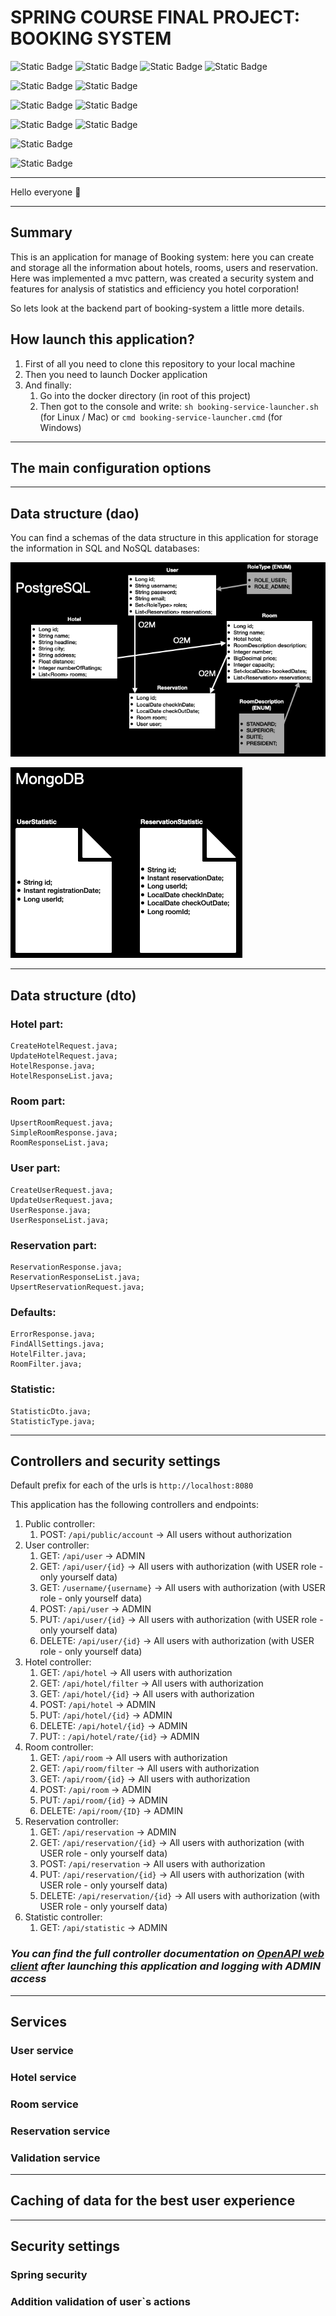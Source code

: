 # SPRING COURSE FINAL PROJECT: BOOKING SYSTEM

![Static Badge](https://img.shields.io/badge/Spring-data-green)
![Static Badge](https://img.shields.io/badge/Postre-SQL-blue)
![Static Badge](https://img.shields.io/badge/Mongo-DB-green)
![Static Badge](https://img.shields.io/badge/Map-Struct-red)

![Static Badge](https://img.shields.io/badge/Docker-compose-red)
![Static Badge](https://img.shields.io/badge/Docker-builder-red)

![Static Badge](https://img.shields.io/badge/Spring-Validation-green)
![Static Badge](https://img.shields.io/badge/Sping-Security-green)

![Static Badge](https://img.shields.io/badge/Kafka-7.3.3-orange)
![Static Badge](https://img.shields.io/badge/Zookeeper-7.4.3-orange)

![Static Badge](https://img.shields.io/badge/Open-API-green)

![Static Badge](https://img.shields.io/badge/Test-Containers-blue)

___

Hello everyone :wave:
___

## Summary

This is an application for manage of Booking system: here you can create and storage all the information about hotels, 
rooms, users and reservation. Here was implemented a mvc pattern, was created a security system and features for analysis of statistics and efficiency you hotel corporation!

So lets look at the backend part of booking-system a little more details.

## How launch this application?

1) First of all you need to clone this repository to your local machine
2) Then you need to launch Docker application
3) And finally:
   1. Go into the docker directory (in root of this project)
   2. Then got to the console and write: `sh booking-service-launcher.sh` (for Linux / Mac) or `cmd booking-service-launcher.cmd` (for Windows)

___

## The main configuration options


___

## Data structure (dao)

You can find a schemas of the data structure in this application for storage the information in SQL and NoSQL databases:

![postgres-schema](readme-files/postgres-schema.png)

![mongodb-schema](readme-files/mongodb-schema.png)

___

## Data structure (dto)

### Hotel part:

```
CreateHotelRequest.java;
UpdateHotelRequest.java;
HotelResponse.java;
HotelResponseList.java;
```

### Room part:
```
UpsertRoomRequest.java;
SimpleRoomResponse.java;
RoomResponseList.java;
```

### User part:
```
CreateUserRequest.java;
UpdateUserRequest.java;
UserResponse.java;
UserResponseList.java;
```

### Reservation part:
```
ReservationResponse.java;
ReservationResponseList.java;
UpsertReservationRequest.java;
```

### Defaults:
```
ErrorResponse.java;
FindAllSettings.java;
HotelFilter.java;
RoomFilter.java;
```

### Statistic:
```
StatisticDto.java;
StatisticType.java;
```

___

## Controllers and security settings

Default prefix for each of the urls is `http://localhost:8080`

This application has the following controllers and endpoints:

1) Public controller:
   1. POST: `/api/public/account` -> All users without authorization
2) User controller:
   1. GET: `/api/user` -> ADMIN
   2. GET: `/api/user/{id}` -> All users with authorization (with USER role - only yourself data)
   3. GET: `/username/{username}` -> All users with authorization (with USER role - only yourself data)
   4. POST: `/api/user` -> ADMIN
   5. PUT: `/api/user/{id}` -> All users with authorization (with USER role - only yourself data)
   6. DELETE: `/api/user/{id}` -> All users with authorization (with USER role - only yourself data)
3) Hotel controller:
   1. GET: `/api/hotel` -> All users with authorization
   2. GET: `/api/hotel/filter` -> All users with authorization
   3. GET: `/api/hotel/{id}` -> All users with authorization
   4. POST: `/api/hotel` -> ADMIN
   5. PUT: `/api/hotel/{id}` -> ADMIN
   6. DELETE: `/api/hotel/{id}` -> ADMIN
   7. PUT: : `/api/hotel/rate/{id}` -> ADMIN
4) Room controller:
   1. GET: `/api/room` -> All users with authorization
   2. GET: `/api/room/filter` -> All users with authorization
   3. GET: `/api/room/{id}` -> All users with authorization
   4. POST: `/api/room` -> ADMIN
   5. PUT: `/api/room/{id}` -> ADMIN
   6. DELETE: `/api/room/{ID}` -> ADMIN
5) Reservation controller:
   1. GET: `/api/reservation` -> ADMIN
   2. GET: `/api/reservation/{id}` -> All users with authorization (with USER role - only yourself data)
   3. POST: `/api/reservation` -> All users with authorization
   4. PUT: `/api/reservation/{id}` -> All users with authorization (with USER role - only yourself data)
   5. DELETE: `/api/reservation/{id}` -> All users with authorization (with USER role - only yourself data)
6) Statistic controller:
   1. GET: `/api/statistic` -> ADMIN

### _You can find the full controller documentation on [OpenAPI web client](http://localhost:8080/swagger-ui/index.html) after launching this application and logging with ADMIN access_

___

## Services

### User service

### Hotel service

### Room service

### Reservation service

### Validation service

___

## Caching of data for the best user experience

___

## Security settings

### Spring security

### Addition validation of user`s actions

